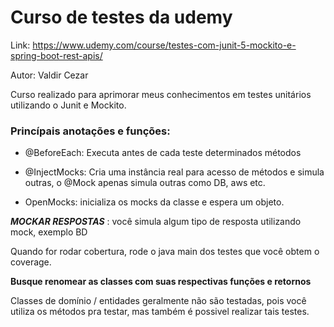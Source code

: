 # Curso de testes da udemy
Link: https://www.udemy.com/course/testes-com-junit-5-mockito-e-spring-boot-rest-apis/

Autor: Valdir Cezar

Curso realizado para aprimorar meus conhecimentos em testes unitários utilizando o Junit e Mockito.


### Princípais anotações e funções:

- @BeforeEach:  Executa antes de cada teste determinados métodos

- @InjectMocks: Cria uma instância real para acesso de métodos e simula outras, o @Mock apenas simula outras como DB, aws etc.

- OpenMocks: inicializa os mocks da classe e espera um objeto.

***MOCKAR RESPOSTAS*** : você simula algum tipo de resposta utilizando mock, exemplo BD

Quando for rodar cobertura, rode o java main dos testes que você obtem o coverage.

**Busque renomear as classes com suas respectivas funções e retornos**

Classes de domínio / entidades geralmente não são testadas, pois você utiliza os métodos pra testar,
mas também é possivel realizar tais testes.

